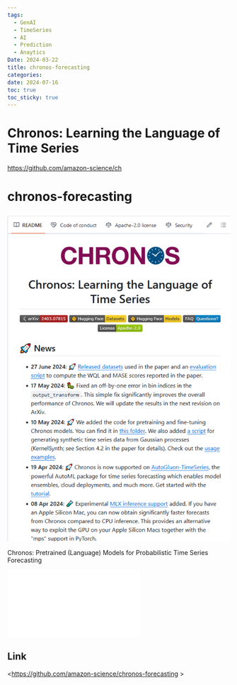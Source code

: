 ```yaml
---
tags:
  - GenAI
  - TimeSeries
  - AI
  - Prediction
  - Anaytics
Date: 2024-03-22
title: chronos-forecasting
categories: 
date: 2024-07-16
toc: true
toc_sticky: true
---
```


# Chronos: Learning the Language of Time Series
https://github.com/amazon-science/ch
# chronos-forecasting

![](../_asset/2024-03-22_image_1.png)


Chronos: Pretrained (Language) Models for Probabilistic Time Series Forecasting

![](../_asset/2024-03-22_pdf_1.pdf)

## Link

<https://github.com/amazon-science/chronos-forecasting >
